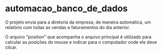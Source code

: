 # automacao_banco_de_dados

O projeto envia para a diretoria da empresa, de maneira automática, um relatório com todas as vendas e faturamentos do dia anterior.

O arquivo "position" que acompanha o arquivo principal é utilizado para calcular as posições do mouse e indicar para o computador onde ele deve clicar.

